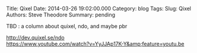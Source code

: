 Title: Qixel
Date: 2014-03-26 19:02:00.000
Category: blog
Tags: 
Slug: Qixel
Authors: Steve Theodore
Summary: pending

TBD : a column about quixel, ndo, and maybe pbr  
  
http://dev.quixel.se/ndo  
https://www.youtube.com/watch?v=YyJJAp17K-Y&amp;feature=youtu.be


